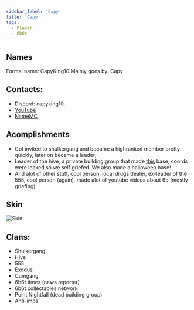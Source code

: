 ```yaml
---
sidebar_label: 'Capy'
title: 'Capy'
tags:
  - Player
  - 6b6t
---
```


## Names
Formal name: CapyKing10
Mainly goes by: Capy

## Contacts:
* Discord: capyking10.
* [YouTube](https://www.youtube.com/@CapyKing10_)
* [NameMC](https://namemc.com/profile/CapyKing10.1)

## Acomplishments
* Got invited to shulkergang and became a highranked  member pretty quickly, later on became a leader;
* Leader of the hive, a private building group that made [this](https://youtu.be/sFIcEpTGAiU) base, coords were leaked so we self griefed. We also made a halloween base!
* And alot of other stuff, cool person, local drugs dealer, ex-leader of the 555, cool person (again), made alot of youtube videos about 6b (mostly griefing)

## Skin
![Skin](https://s.namemc.com/3d/skin/body.png?id=c1880e115a13cc81&model=classic&theta=30&phi=21&time=90&width=100&height=200)

## Clans:
* Shulkergang
* Hive
* 555
* Exodus
* Cumgang
* 6b6t times (news reporter)
* 6b6t collectables network
* Point Nightfall (dead building group)
* Anti-imps
